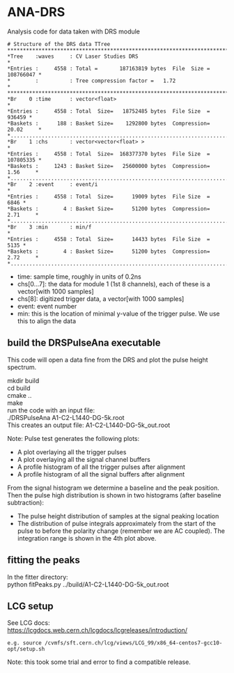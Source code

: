 # ANA-DRS
Analysis code for data taken with DRS module

```
# Structure of the DRS data TTree
******************************************************************************
*Tree    :waves     : CV Laser Studies DRS                                   *
*Entries :     4558 : Total =       187163819 bytes  File  Size =  108766047 *
*        :          : Tree compression factor =   1.72                       *
******************************************************************************
*Br    0 :time      : vector<float>                                          *
*Entries :     4558 : Total  Size=   18752485 bytes  File Size  =     936459 *
*Baskets :      188 : Basket Size=    1292800 bytes  Compression=  20.02     *
*............................................................................*
*Br    1 :chs       : vector<vector<float> >                                 *
*Entries :     4558 : Total  Size=  168377370 bytes  File Size  =  107805335 *
*Baskets :     1243 : Basket Size=   25600000 bytes  Compression=   1.56     *
*............................................................................*
*Br    2 :event     : event/i                                                *
*Entries :     4558 : Total  Size=      19009 bytes  File Size  =       6846 *
*Baskets :        4 : Basket Size=      51200 bytes  Compression=   2.71     *
*............................................................................*
*Br    3 :min       : min/f                                                  *
*Entries :     4558 : Total  Size=      14433 bytes  File Size  =       5135 *
*Baskets :        4 : Basket Size=      51200 bytes  Compression=   2.72     *
*............................................................................*
```
* time: sample time, roughly in units of 0.2ns
* chs[0...7]: the data for module 1 (1st 8 channels), each of these is a vector<float>[with 1000 samples]
* chs[8]: digitized trigger data, a vector<float>[with 1000 samples]
* event: event number
* min: this is the location of minimal y-value of the trigger pulse.  We use this to align the data



## build the DRSPulseAna executable
This code will open a data fine from the DRS and plot the pulse height spectrum.

mkdir build <br>
cd build <br>
cmake .. <br>
make <br>
run the code with an input file: <br>
./DRSPulseAna A1-C2-L1440-DG-5k.root <br>
This creates an output file: A1-C2-L1440-DG-5k_out.root

Note: Pulse test generates the following plots:
* A plot overlaying all the trigger pulses
* A plot overlaying all the signal channel buffers
* A profile histogram of all the trigger pulses after alignment
* A profile histogram of all the signal buffers after alignment

From the signal histogram we determine a baseline and the peak position. Then the pulse high distribution is shown in two histograms (after baseline subtraction):
* The pulse height distribution of samples at the signal peaking location
* The distribution of pulse integrals approximately from the start of the pulse to before the polarity change (remember we are AC coupled).  The integration range is shown in the 4th plot above.

  
## fitting the peaks
In the fitter directory: <br>
python fitPeaks.py ../build/A1-C2-L1440-DG-5k_out.root
  
## LCG setup
See LCG docs: https://lcgdocs.web.cern.ch/lcgdocs/lcgreleases/introduction/

```
e.g. source /cvmfs/sft.cern.ch/lcg/views/LCG_99/x86_64-centos7-gcc10-opt/setup.sh 
```

Note: this took some trial and error to find a compatible release.
